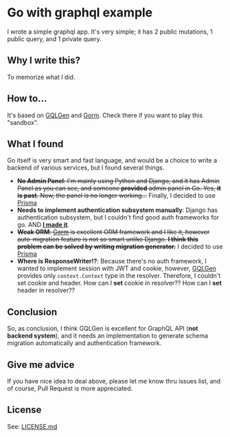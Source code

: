 # Go with graphql example

I wrote a simple graphql app. It's very simple; it has 2 public mutations, 1
public query, and 1 private query.

## Why I write this?

To memorize what I did.

## How to...

It's based on [GQLGen] and [Gorm]. Check there if you want to play this "sandbox".

## What I found
Go itself is very smart and fast language, and would be a choice to write a
backend of various services, but I found several things.

* ~~**No Admin Panel**: I'm mainly using Python and Django, and it has Admin Panel
    as you can see, and someone **provided** admin panel in Go.
    Yes, **it is past**. Now, the panel is no longer working...~~
    Finally, I decided to use [Prisma]
* **Needs to implement authentication subsystem manually**: Django has
    authentication subsystem, but I couldn't find good auth frameworks for go.
    AND **[I made it]**.
* ~~**Weak ORM**: [Gorm] is excellent ORM framework and I like it, however
    auto-migration feature is not so smart unlike Django. **I think this problem
    can be solved by writing migration generator.**~~
    I decided to use [Prisma]
* **Where is ResponseWriter!?**: Because there's no auth framework, I wanted to
    implement session with JWT and cookie, however, [GQLGen] provides only
    `context.Context` type in the resolver. Therefore, I couldn't set cookie and
    header. How can I **set** cookie in resolver??
    How can I **set** header in resolver??

## Conclusion
So, as conclusion, I think GQLGen is excellent for GraphQL API
(**not backend system**), and it needs an implementation to generate schema
migration automatically and authentication framework.

## Give me advice
If you have nice idea to deal above, please let me know thru issues list, and
of course, Pull Request is more appreciated.

## License
See: [LICENSE.md](LICENSE.md)

[GQLGen]: https://github.com/99designs/gqlgen
[Gorm]: https://github.com/jinzhu/gorm
[Prisma]: https://www.prisma.io/
[I made it]: https://github.com/hiroaki-yamamoto/gauth
